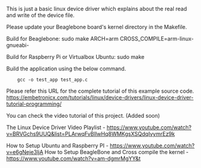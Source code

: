 This is just a basic linux device driver which explains about the real read and write of the device file.

Please update your Beaglebone board's kernel directory in the Makefile.

Build for Beaglebone:
	sudo make ARCH=arm CROSS_COMPILE=arm-linux-gnueabi-

Build for Raspberry Pi or Virtualbox Ubuntu:
	sudo make

Build the application using the below command.

		gcc -o test_app test_app.c

Please refer this URL for the complete tutorial of this example source code.
https://embetronicx.com/tutorials/linux/device-drivers/linux-device-driver-tutorial-programming/

You can check the video tutorial of this project.
(Added soon)

The Linux Device Driver Video Playlist - https://www.youtube.com/watch?v=BRVGchs9UUQ&list=PLArwqFvBIlwHq8WMKgsXSQdqIvymrEz9k

How to Setup Ubuntu and Raspberry PI - https://www.youtube.com/watch?v=e6gNeje3ljA
How to Setup BeagleBone and Cross compile the kernel - https://www.youtube.com/watch?v=am-dgmrMgYY&t 

